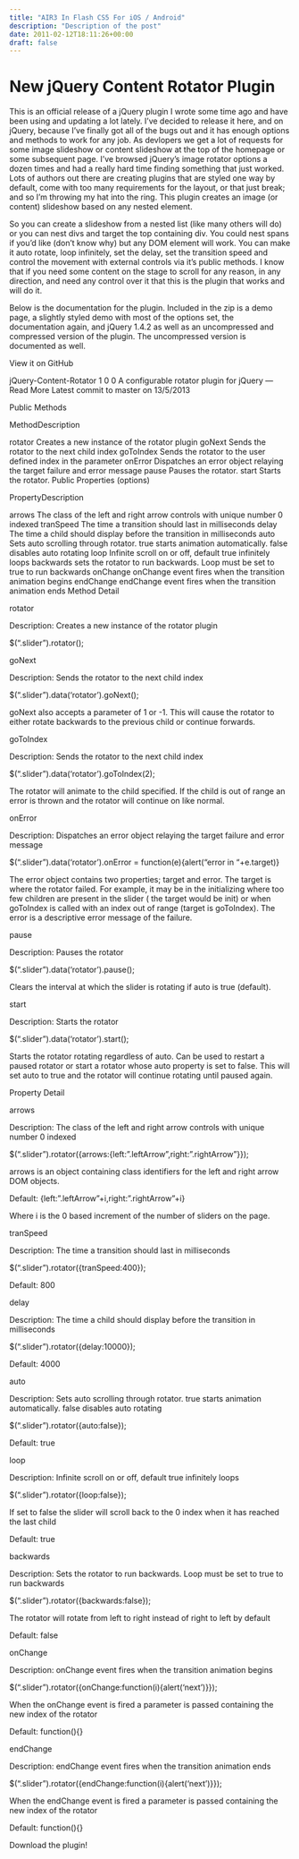 ```yaml
---
title: "AIR3 In Flash CS5 For iOS / Android"
description: "Description of the post"
date: 2011-02-12T18:11:26+00:00
draft: false
---
```


# New jQuery Content Rotator Plugin

This is an official release of a jQuery plugin I wrote some time ago and have been using and updating a lot lately. I’ve decided to release it here, and on jQuery, because I’ve finally got all of the bugs out and it has enough options and methods to work for any job. As devlopers we get a lot of requests for some image slideshow or content slideshow at the top of the homepage or some subsequent page. I’ve browsed jQuery’s image rotator options a dozen times and had a really hard time finding something that just worked. Lots of authors out there are creating plugins that are styled one way by default, come with too many requirements for the layout, or that just break; and so I’m throwing my hat into the ring. This plugin creates an image (or content) slideshow based on any nested element.

So you can create a slideshow from a nested list (like many others will do) or you can nest divs and target the top containing div. You could nest spans if you’d like (don’t know why) but any DOM element will work. You can make it auto rotate, loop infinitely, set the delay, set the transition speed and control the movement with external controls via it’s public methods. I know that if you need some content on the stage to scroll for any reason, in any direction, and need any control over it that this is the plugin that works and will do it.

Below is the documentation for the plugin. Included in the zip is a demo page, a slightly styled demo with most of the options set, the documentation again, and jQuery 1.4.2 as well as an uncompressed and compressed version of the plugin. The uncompressed version is documented as well.

View it on GitHub

jQuery-Content-Rotator
1 0 0
A configurable rotator plugin for jQuery — Read More
Latest commit to master on 13/5/2013
 

Public Methods

MethodDescription

rotator	Creates a new instance of the rotator plugin
goNext	Sends the rotator to the next child index
goToIndex	Sends the rotator to the user defined index in the parameter
onError	Dispatches an error object relaying the target failure and error message
pause	Pauses the rotator.
start	Starts the rotator.
Public Properties (options)

PropertyDescription

arrows	The class of the left and right arrow controls with unique number 0 indexed
tranSpeed	The time a transition should last in milliseconds
delay	The time a child should display before the transition in milliseconds
auto	Sets auto scrolling through rotator. true starts animation automatically. false disables auto rotating
loop	Infinite scroll on or off, default true infinitely loops
backwards	sets the rotator to run backwards. Loop must be set to true to run backwards
onChange	onChange event fires when the transition animation begins
endChange	endChange event fires when the transition animation ends
Method Detail

rotator

Description: Creates a new instance of the rotator plugin

$(“.slider”).rotator();

goNext

Description: Sends the rotator to the next child index

$(“.slider”).data(‘rotator’).goNext();

goNext also accepts a parameter of 1 or -1. This will cause the rotator to either rotate backwards to the previous child or continue forwards.

goToIndex

Description: Sends the rotator to the next child index

$(“.slider”).data(‘rotator’).goToIndex(2);

The rotator will animate to the child specified. If the child is out of range an error is thrown and the rotator will continue on like normal.

onError

Description: Dispatches an error object relaying the target failure and error message

$(“.slider”).data(‘rotator’).onError = function(e){alert(“error in “+e.target)}

The error object contains two properties; target and error. The target is where the rotator failed. For example, it may be in the initializing
where too few children are present in the slider ( the target would be init) or when goToIndex is called with an index out of range (target is goToIndex).
The error is a descriptive error message of the failure.

pause

Description: Pauses the rotator

$(“.slider”).data(‘rotator’).pause();

Clears the interval at which the slider is rotating if auto is true (default).

start

Description: Starts the rotator

$(“.slider”).data(‘rotator’).start();

Starts the rotator rotating regardless of auto. Can be used to restart a paused rotator
or start a rotator whose auto property is set to false. This will set auto to true and the
rotator will continue rotating until paused again.

Property Detail

arrows

Description: The class of the left and right arrow controls with unique number 0 indexed

$(“.slider”).rotator({arrows:{left:”.leftArrow”,right:”.rightArrow”}});

arrows is an object containing class identifiers for the left and right arrow DOM objects.

Default: {left:”.leftArrow”+i,right:”.rightArrow”+i}

Where i is the 0 based increment of the number of sliders on the page.

tranSpeed

Description: The time a transition should last in milliseconds

$(“.slider”).rotator({tranSpeed:400});

Default: 800

delay

Description: The time a child should display before the transition in milliseconds

$(“.slider”).rotator({delay:10000});

Default: 4000

auto

Description: Sets auto scrolling through rotator. true starts animation automatically. false disables auto rotating

$(“.slider”).rotator({auto:false});

Default: true

loop

Description: Infinite scroll on or off, default true infinitely loops

$(“.slider”).rotator({loop:false});

If set to false the slider will scroll back to the 0 index when it has reached the last child

Default: true

backwards

Description: Sets the rotator to run backwards. Loop must be set to true to run backwards

$(“.slider”).rotator({backwards:false});

The rotator will rotate from left to right instead of right to left by default

Default: false

onChange

Description: onChange event fires when the transition animation begins

$(“.slider”).rotator({onChange:function(i){alert(‘next’)}});

When the onChange event is fired a parameter is passed containing the new index of the rotator

Default: function(){}

endChange

Description: endChange event fires when the transition animation ends

$(“.slider”).rotator({endChange:function(i){alert(‘next’)}});

When the endChange event is fired a parameter is passed containing the new index of the rotator

Default: function(){}

Download the plugin!

